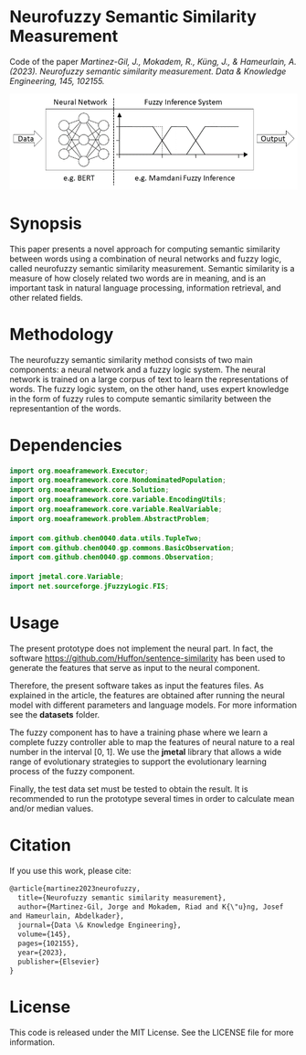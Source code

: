 # Neurofuzzy Semantic Similarity Measurement
Code of the paper *Martinez-Gil, J., Mokadem, R., Küng, J., & Hameurlain, A. (2023). Neurofuzzy semantic similarity measurement. Data & Knowledge Engineering, 145, 102155.*

[![Image](first.png "Image")](https://github.com/jorge-martinez-gil/dke2023/first.png "Image")

# Synopsis
This paper presents a novel approach for computing semantic similarity between words using a combination of neural networks and fuzzy logic, called neurofuzzy semantic similarity measurement. Semantic similarity is a measure of how closely related two words are in meaning, and is an important task in natural language processing, information retrieval, and other related fields.

# Methodology
The neurofuzzy semantic similarity method consists of two main components: a neural network and a fuzzy logic system. The neural network is trained on a large corpus of text to learn the representations of words. The fuzzy logic system, on the other hand, uses expert knowledge in the form of fuzzy rules to compute semantic similarity between the representantion of the words.

# Dependencies
```java
import org.moeaframework.Executor;
import org.moeaframework.core.NondominatedPopulation;
import org.moeaframework.core.Solution;
import org.moeaframework.core.variable.EncodingUtils;
import org.moeaframework.core.variable.RealVariable;
import org.moeaframework.problem.AbstractProblem;

import com.github.chen0040.data.utils.TupleTwo;
import com.github.chen0040.gp.commons.BasicObservation;
import com.github.chen0040.gp.commons.Observation;

import jmetal.core.Variable;
import net.sourceforge.jFuzzyLogic.FIS;
```
# Usage
The present prototype does not implement the neural part. In fact, the software https://github.com/Huffon/sentence-similarity has been used to generate the features that serve as input to the neural component. 

Therefore, the present software takes as input the features files. As explained in the article, the features are obtained after running the neural model with different parameters and language models. For more information see the **datasets** folder.

The fuzzy component has to have a training phase where we learn a complete fuzzy controller able to map the features of neural nature to a real number in the interval [0, 1]. We use the **jmetal** library that allows a wide range of evolutionary strategies to support the evolutionary learning process of the fuzzy component.

Finally, the test data set must be tested to obtain the result. It is recommended to run the prototype several times in order to calculate mean and/or median values.

# Citation
If you use this work, please cite:

```
@article{martinez2023neurofuzzy,
  title={Neurofuzzy semantic similarity measurement},
  author={Martinez-Gil, Jorge and Mokadem, Riad and K{\"u}ng, Josef and Hameurlain, Abdelkader},
  journal={Data \& Knowledge Engineering},
  volume={145},
  pages={102155},
  year={2023},
  publisher={Elsevier}
}

```

# License
This code is released under the MIT License. See the LICENSE file for more information.
